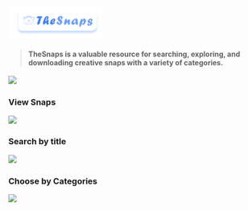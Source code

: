 ![](https://raw.githubusercontent.com/TanCodes/TheSnaps/master/thesnaps/static/images/logo3.png)

> #### TheSnaps is a valuable resource for searching, exploring, and downloading creative snaps with a variety of categories.

![](https://ik.imagekit.io/tfme5aczhhf/TheSnaps/all_S2eZdHZqE.png?ik-sdk-version=javascript-1.4.3&updatedAt=1650134304747)

### View Snaps

![](https://ik.imagekit.io/tfme5aczhhf/TheSnaps/ff_zkfbRPXnM.png?ik-sdk-version=javascript-1.4.3&updatedAt=1650134297554)

### Search by title

![](https://ik.imagekit.io/tfme5aczhhf/TheSnaps/search_YtXTPh_zQ.png?ik-sdk-version=javascript-1.4.3&updatedAt=1650134295906)

### Choose by Categories

![](https://ik.imagekit.io/tfme5aczhhf/TheSnaps/category_5bdT9bmps.png?ik-sdk-version=javascript-1.4.3&updatedAt=1650134296722)
